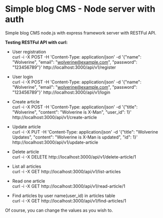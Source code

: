 # Simple blog CMS - Node server with auth

Simple blog CMS node.js with express framework server with RESTFul API.

**Testing RESTFul API with curl:**

- User registration  
curl -i -X POST -H 'Content-Type: application/json' -d '{"name": "Wolverine", "email": "wolverine@example.com", "password": "123456789"}' http://localhost:3000/api/v1/register

- User login  
curl -i -X POST -H 'Content-Type: application/json' -d '{"name": "Wolverine", "email": "wolverine@example.com", "password": "123456789"}' http://localhost:3000/api/v1/login

- Create article  
curl -i -X POST -H 'Content-Type: application/json' -d '{"title": "Wolverine", "content": "Wolverine is X-Man", "user_id": 1}' http://localhost:3000/api/v1/create-article

- Update article  
curl -i -X PUT -H 'Content-Type: application/json' -d '{"title": "Wolverine Updates", "content": "Wolverine is X-Man is updated", "id": 1}' http://localhost:3000/api/v1/update-article

- Delete article  
curl -i -X DELETE http://localhost:3000/api/v1/delete-article/1

- List all articles  
curl -i -X GET http://localhost:3000/api/v1/list-articles

- Read one article  
curl -i -X GET http://localhost:3000/api/v1/read-article/1

- Find articles by user name(user_id) in articles table  
curl -i -X GET http://localhost:3000/api/v1/find-articles/1

Of course, you can change the values as you wish to.